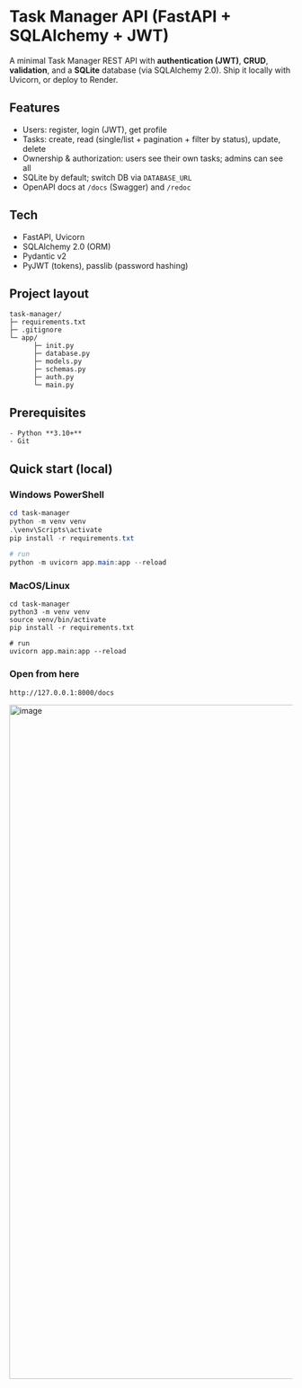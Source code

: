 # Task Manager API (FastAPI + SQLAlchemy + JWT)

A minimal Task Manager REST API with **authentication (JWT)**, **CRUD**, **validation**, and a **SQLite** database (via SQLAlchemy 2.0). Ship it locally with Uvicorn, or deploy to Render.

## Features
- Users: register, login (JWT), get profile
- Tasks: create, read (single/list + pagination + filter by status), update, delete
- Ownership & authorization: users see their own tasks; admins can see all
- SQLite by default; switch DB via `DATABASE_URL`
- OpenAPI docs at `/docs` (Swagger) and `/redoc`

## Tech
- FastAPI, Uvicorn
- SQLAlchemy 2.0 (ORM)
- Pydantic v2
- PyJWT (tokens), passlib (password hashing)

## Project layout
```
task-manager/
├─ requirements.txt
├─ .gitignore
└─ app/
      ├─ init.py
      ├─ database.py
      ├─ models.py
      ├─ schemas.py
      ├─ auth.py
      └─ main.py
```

## Prerequisites
```
- Python **3.10+**
- Git
```
## Quick start (local)

### Windows PowerShell
```powershell
cd task-manager
python -m venv venv
.\venv\Scripts\activate
pip install -r requirements.txt

# run
python -m uvicorn app.main:app --reload
```

### MacOS/Linux
```terminal
cd task-manager
python3 -m venv venv
source venv/bin/activate
pip install -r requirements.txt

# run
uvicorn app.main:app --reload
```
### Open from here 
```http://127.0.0.1:8000/docs```


<img width="1920" height="1200" alt="image" src="https://github.com/user-attachments/assets/ea49d6a3-e125-4bdf-96fc-83758e26ed55" />

